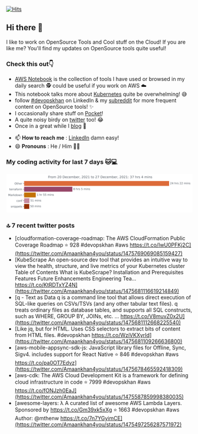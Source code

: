 [![Hits](https://hits.seeyoufarm.com/api/count/incr/badge.svg?url=https%3A%2F%2Fgithub.com%2Fakhan4u%2Fhit-counter&count_bg=%2379C83D&title_bg=%23555555&icon=&icon_color=%23E7E7E7&title=visits&edge_flat=false)](https://hits.seeyoufarm.com)

## Hi there 👋

I like to work on OpenSource Tools and Cool stuff on the Cloud! If you are like me? You'll find my updates on OpenSource tools quite useful!

### Check this out👇

* [AWS Notebook](https://histre.com/public/notebooks/dnllyanu/aws/) is the collection of tools I have used or browsed in my daily search 🕵️ could be useful if you work on AWS ☁️
* This notebook talks more about [Kubernetes](https://histre.com/public/notebooks/6uxdvo3y/kubernetes/) quite be overwhelming! 😅
* follow [#devopskhan](https://www.linkedin.com/feed/hashtag/devopskhan/) on LinkedIn & my [subreddit](https://www.reddit.com/r/devopskhan/) for more frequent content on OpenSource tools! ✨
* I occasionally share stuff on [Pocket](https://getpocket.com/@ej6g8d1dp2829A16a9Tf5d4T6bAMp3d8791rejDe86yem3bm4e14ex4fT4dluk29)!
* A quite noisy birdy on [twitter](https://twitter.com/Amaankhan4you) too! 😂
* Once in a great while I [blog](https://linuxparrot.com/) 😬


- 📫 **How to reach me** : [LinkedIn](https://www.linkedin.com/in/amaan-khan-linux-ninja) damn easy!
- 😄 **Pronouns** : He / Him 🤷‍♂️

### My coding activity for last 7 days 🐱💻

<img src="https://github.com/akhan4u/akhan4u/blob/main/images/stat.svg" alt="Amaan's Wakatime Activity!"/>

### 🔝 7 recent twitter posts
<!-- DEVDOJO:START -->
- [cloudformation-coverage-roadmap: The AWS CloudFormation Public Coverage Roadmap
⭐️ 928
#devopskhan #aws
https://t.co/IwU0PFKj2C](https://twitter.com/Amaankhan4you/status/1475769069085159427)
- [KubeScrape An open-source dev tool that provides an intuitive way to view the health, structure, and live metrics of your Kubernetes cluster Table of Contents What is KubeScrape? Installation and Prerequisites Features Future Enhancements Engineering Tea… https://t.co/KtRDTxYZ4N](https://twitter.com/Amaankhan4you/status/1475681116619214849)
- [q - Text as Data q is a command line tool that allows direct execution of SQL-like queries on CSVs/TSVs &lpar;and any other tabular text files&rpar;. q treats ordinary files as database tables, and supports all SQL constructs, such as WHERE, GROUP BY, JOINs, etc. … https://t.co/V8muvZ0x2U](https://twitter.com/Amaankhan4you/status/1475681112668225540)
- [Like jq, but for HTML. Uses CSS selectors to extract bits of content from HTML files. #devopskhan https://t.co/WziVKXyrId](https://twitter.com/Amaankhan4you/status/1475681109266636800)
- [aws-mobile-appsync-sdk-js: JavaScript library files for Offline, Sync, Sigv4. includes support for React Native
⭐️ 846
#devopskhan #aws
https://t.co/pa0OT7Edvz](https://twitter.com/Amaankhan4you/status/1475678465592418309)
- [aws-cdk: The AWS Cloud Development Kit is a framework for defining cloud infrastructure in code
⭐️ 7999
#devopskhan #aws
https://t.co/fONJzh0EaJ](https://twitter.com/Amaankhan4you/status/1475587859998380035)
- [awesome-layers: λ A curated list of awesome AWS Lambda Layers. Sponsored by https://t.co/Gm39xk5xXg
⭐️ 1663
#devopskhan #aws
Author: @mthenw
https://t.co/7n7YGyimCE](https://twitter.com/Amaankhan4you/status/1475497256287571972)
<!-- DEVDOJO:END -->

<!-- ![Amaan's GitHub stats](https://github-readme-stats.vercel.app/api?username=akhan4u&count_private=true&show_icons=true&hide=contribs) -->
